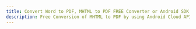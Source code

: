 ---title: Convert Word to PDF, MHTML to PDF FREE Converter or Android SDKdescription: Free Conversion of MHTML to PDF by using Android Cloud APIs & SDKs. Also Create, Edit & Render Microsoft Word & OpenOffice documents in the Cloud.---